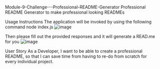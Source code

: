 Module-9-Challenge---Professional-README-Generator
Professional README Generator to make professional looking READMEs

Usage Instructions
The application will be invoked by using the following command
node index.js
![image](https://github.com/Jackson24391/Homework-9-Node.js/assets/131276854/118f73d4-a10d-4dab-bce9-a1fd197ac518)

Then please fill out the provided responses and it will generate a READ.me for you
![image](https://github.com/Jackson24391/Homework-9-Node.js/assets/131276854/d81082a1-31c9-4617-a84b-0a702164f367)


User Story
As a Developer, I want to be able to create a professional README, so that I can save time from having to re-do from scratch for every individual project.
